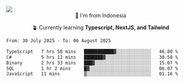 
<img align = "center" src="https://readme-typing-svg.herokuapp.com?font=Fira+Code&size=25&pause=1000&color=00F713&center=true&vCenter=true&random=false&width=850&height=70&lines=Hi+There+%F0%9F%91%8B%2C+Im+Julian+Caesar;"/>
<br>

<div align = "center">
  📌 I'm from Indonesia
  
  🪴 Currently learning **Typescript, NextJS, and Tailwind**
</div>

<!--START_SECTION:waka-->

```txt
From: 30 July 2025 - To: 06 August 2025

TypeScript   7 hrs 58 mins   ███████████▓░░░░░░░░░░░░░   46.80 %
C#           5 hrs 12 mins   ███████▓░░░░░░░░░░░░░░░░░   30.58 %
Binary       2 hrs 33 mins   ███▓░░░░░░░░░░░░░░░░░░░░░   15.07 %
SQL          1 hr 2 mins     █▓░░░░░░░░░░░░░░░░░░░░░░░   06.07 %
JavaScript   11 mins         ▒░░░░░░░░░░░░░░░░░░░░░░░░   01.16 %
```

<!--END_SECTION:waka-->
